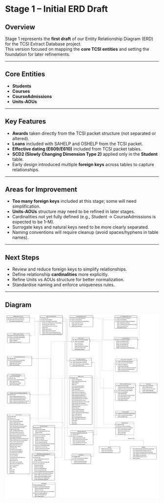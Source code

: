 # Stage 1 – Initial ERD Draft

## Overview
Stage 1 represents the **first draft** of our Entity Relationship Diagram (ERD) for the TCSI Extract Database project.  
This version focused on mapping the **core TCSI entities** and setting the foundation for later refinements.

---

## Core Entities
- **Students**  
- **Courses**  
- **CourseAdmissions**  
- **Units-AOUs**  

---

## Key Features
- **Awards** taken directly from the TCSI packet structure (not separated or altered).  
- **Loans** included with SAHELP and OSHELP from the TCSI packet.  
- **Effective dating (E609/E610)** included from TCSI packet tables.  
- **SCD2 (Slowly Changing Dimension Type 2)** applied only in the **Student** table.  
- Early design introduced multiple **foreign keys** across tables to capture relationships.

---

## Areas for Improvement
- **Too many foreign keys** included at this stage; some will need simplification.  
- **Units-AOUs** structure may need to be refined in later stages.  
- Cardinalities not yet fully defined (e.g., Student → CourseAdmissions is expected to be 1–M).  
- Surrogate keys and natural keys need to be more clearly separated.  
- Naming conventions will require cleanup (avoid spaces/hyphens in table names).  

---

## Next Steps
- Review and reduce foreign keys to simplify relationships.  
- Define relationship **cardinalities** more explicitly.  
- Refine Units vs AOUs structure for better normalization.  
- Standardise naming and enforce uniqueness rules.  

---

## Diagram
![Stage 1 ERD](./images/stage1_initial.png)

